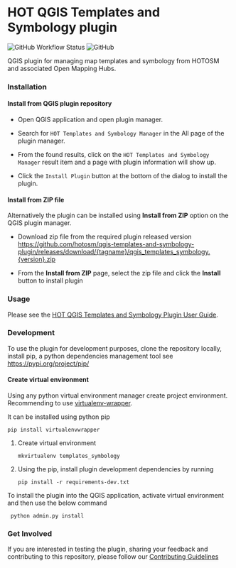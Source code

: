 # HOT QGIS Templates and Symbology plugin


![GitHub Workflow Status](https://img.shields.io/github/actions/workflow/status/hotosm/qgis-templates-and-symbology-plugin/ci.yml?branch=master)
![GitHub](https://img.shields.io/github/license/hotosm/qgis-templates-and-symbology-plugin)

QGIS plugin for managing map templates and symbology from HOTOSM and associated Open Mapping Hubs. 

### Installation

#### Install from QGIS plugin repository

- Open QGIS application and open plugin manager.
- Search for `HOT Templates and Symbology Manager` in the All page of the plugin manager.
- From the found results, click on the `HOT Templates and Symbology Manager` result item and a page with plugin information will show up. 
  
- Click the `Install Plugin` button at the bottom of the dialog to install the plugin.


#### Install from ZIP file

Alternatively the plugin can be installed using **Install from ZIP** option on the 
QGIS plugin manager. 

- Download zip file from the required plugin released version
https://github.com/hotosm/qgis-templates-and-symbology-plugin/releases/download/{tagname}/qgis_templates_symbology.{version}.zip

- From the **Install from ZIP** page, select the zip file and click the **Install** button to install plugin

### Usage

Please see the [HOT QGIS Templates and Symbology Plugin User Guide](https://docs.google.com/document/d/1wjY1n55xN0jRo7TukyjTjELMTabzD2ux6izqhRhjjMo/edit#).


### Development 

To use the plugin for development purposes, clone the repository locally,
install pip, a python dependencies management tool see https://pypi.org/project/pip/

#### Create virtual environment

Using any python virtual environment manager create project environment. 
Recommending to use [virtualenv-wrapper](https://virtualenvwrapper.readthedocs.io/en/latest/).

It can be installed using python pip 

```
pip install virtualenvwrapper
```

 1. Create virtual environment

    ```
    mkvirtualenv templates_symbology
    ```

2. Using the pip, install plugin development dependencies by running 

    ```
    pip install -r requirements-dev.txt
   ```


To install the plugin into the QGIS application, activate virtual environment and then use the below command

```
 python admin.py install
```
 ### Get Involved
 If you are interested in testing the plugin, sharing your feedback and contributing to this repository, please follow our [Contributing Guidelines](https://github.com/hotosm/qgis-templates-and-symbology-plugin/blob/master/CONTRIBUTING.md)
